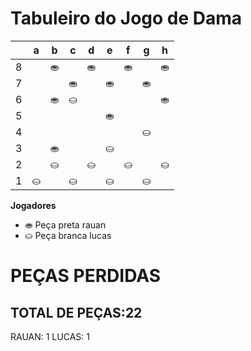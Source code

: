 # Tabuleiro do Jogo de Dama

|   | a | b | c | d | e | f | g | h |
|---|---|---|---|---|---|---|---|---|
| 8 |   | ⛂ |   | ⛂ |   | ⛂ |   | ⛂ |
| 7 |  |   | ⛂ |   | ⛂ |   | ⛂ |   |
| 6 |   | ⛂ | ⛀  |  |   |  |   | ⛂ |
| 5 |   |   |   |   |  ⛂ |   |   |   |
| 4 |   |   |   |   |   |   |  ⛀ |   |
| 3 |   | ⛂  |   |   | ⛀ |   |   |   |
| 2 |   | ⛀ |   | ⛀ |   | ⛀ |   | ⛀ |
| 1 | ⛀ |   | ⛀ |   | ⛀ |   | ⛀ |   |

**Jogadores**

- ⛂ Peça preta rauan
- ⛀ Peça branca lucas

# PEÇAS PERDIDAS
## TOTAL DE PEÇAS:22
RAUAN: 1
LUCAS: 1

